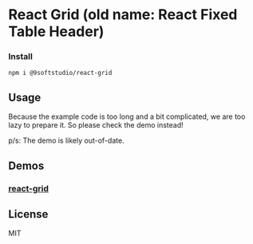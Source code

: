 React Grid (old name: React Fixed Table Header)
=========================
### Install
```
npm i @9softstudio/react-grid
```
## Usage

Because the example code is too long and a bit complicated, we are too lazy to prepare it. So please check the demo instead! 

p/s: The demo is likely out-of-date.


## Demos
### [react-grid](https://9softstudio.github.io/React-components/react-fixed-table-header/example/index.html)

## License

MIT